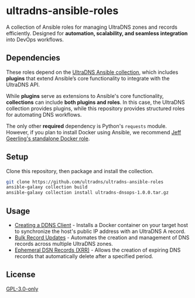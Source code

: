 # ultradns-ansible-roles

A collection of Ansible roles for managing UltraDNS zones and records efficiently. Designed for **automation, scalability, and seamless integration** into DevOps workflows.

## Dependencies

These roles depend on the [UltraDNS Ansible collection](https://galaxy.ansible.com/ui/repo/published/ultradns/ultradns/), which includes **plugins** that extend Ansible’s core functionality to integrate with the UltraDNS API.

While **plugins** serve as extensions to Ansible's core functionality, **collections** can include **both plugins and roles**. In this case, the UltraDNS collection provides plugins, while this repository provides structured roles for automating DNS workflows.

The only other **required** dependency is Python's `requests` module. However, if you plan to install Docker using Ansible, we recommend [Jeff Geerling's standalone Docker role](https://galaxy.ansible.com/ui/standalone/roles/geerlingguy/docker/).

## Setup

Clone this repository, then package and install the collection.

```bash
git clone https://github.com/ultradns/ultradns-ansible-roles
ansible-galaxy collection build
ansible-galaxy collection install ultradns-dnsops-1.0.0.tar.gz
```

## Usage

* [Creating a DDNS Client](roles/ddns_client/README.md) - Installs a Docker container on your target host to synchronize the host's public IP address with an UltraDNS A record.
* [Bulk Record Updates](roles/bulk_record_update/README.md) - Automates the creation and management of DNS records across multiple UltraDNS zones.
* [Ephemeral DSN Records (XRR)](roles/create_xrr/README.md) - Allows the creation of expiring DNS records that automatically delete after a specified period.

## License

[GPL-3.0-only](LICENSE)